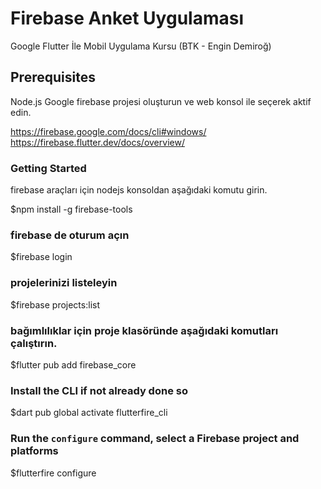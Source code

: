 # Firebase Anket Uygulaması

Google Flutter İle Mobil Uygulama Kursu (BTK - Engin Demiroğ)

## Prerequisites
Node.js
Google firebase projesi oluşturun ve web konsol ile seçerek aktif edin.

https://firebase.google.com/docs/cli#windows/
https://firebase.flutter.dev/docs/overview/

### Getting Started
firebase araçları için nodejs konsoldan aşağıdaki komutu girin.

$npm install -g firebase-tools

### firebase de oturum açın
$firebase login

### projelerinizi listeleyin
$firebase projects:list

### bağımlılıklar için proje klasöründe aşağıdaki komutları çalıştırın.
$flutter pub add firebase_core

### Install the CLI if not already done so
$dart pub global activate flutterfire_cli

### Run the `configure` command, select a Firebase project and platforms
$flutterfire configure
